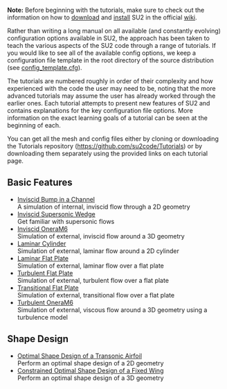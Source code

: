 **Note:** Before beginning with the tutorials, make sure to check out the information on how to [download](https://github.com/su2code/SU2/wiki/Download) and [install](https://github.com/su2code/SU2/wiki/Installation) SU2 in the official [wiki](https://github.com/su2code/SU2/wiki).

Rather than writing a long manual on all available (and constantly evolving) configuration options available in SU2, the approach has been taken to teach the various aspects of the SU2 code through a range of tutorials. If you would like to see all of the available config options, we keep a configuration file template in the root directory of the source distribution (see [config_template.cfg](https://github.com/su2code/SU2/blob/master/config_template.cfg)).

The tutorials are numbered roughly in order of their complexity and how experienced with the code the user may need to be, noting that the more advanced tutorials may assume the user has already worked through the earlier ones. Each tutorial attempts to present new features of SU2 and contains explanations for the key configuration file options. More information on the exact learning goals of a tutorial can be seen at the beginning of each.

You can get all the mesh and config files either by cloning or downloading the Tutorials repository (https://github.com/su2code/Tutorials) or by downloading them separately using the provided links on each tutorial page.

Basic Features
------

* [Inviscid Bump in a Channel](Inviscid_Bump/Inviscid_Bump)   
A simulation of internal, inviscid flow through a 2D geometry
* [Inviscid Supersonic Wedge](Inviscid_Wedge/Inviscid_Wedge)    
Get familiar with supersonic flows 
* [Inviscid OneraM6](Inviscid_OneraM6/Inviscid_OneraM6)   
Simulation of external, inviscid flow around a 3D geometry
* [Laminar Cylinder](Laminar_Cylinder/Laminar_Cylinder)    
Simulation of external, laminar flow around a 2D cylinder
* [Laminar Flat Plate](Laminar_Flat_Plate/Laminar_Flat_Plate)   
Simulation of external, laminar flow over a flat plate
* [Turbulent Flat Plate](Turbulent_Flat_Plate/Turbulent_Flat_Plate)    
Simulation of external, turbulent flow over a flat plate
* [Transitional Flat Plate](Transitional_Flat_Plate/Transitional_Flat_Plate)    
Simulation of external, transitional flow over a flat plate
* [Turbulent OneraM6](Turbulent_OneraM6/Turbulent_OneraM6)     
Simulation of external, viscous flow around a 3D geometry using a turbulence model

Shape Design
-----------
* [Optimal Shape Design of a Transonic Airfoil](Optimal_Shape_Design/Optimal_Shape_Design)    
Perform an optimal shape design of a 2D geometry
* [Constrained Optimal Shape Design of a Fixed Wing](Constrained_Optimal_Shape_Design/Constrained_Optimal_Shape_Design)    
Perform an optimal shape design of a 3D geometry


